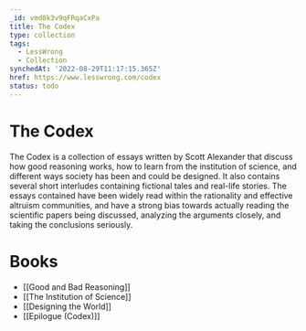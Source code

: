 ```yaml
---
_id: vmd8k3v9qFRqaCxPa
title: The Codex
type: collection
tags:
  - LessWrong
  - Collection
synchedAt: '2022-08-29T11:17:15.365Z'
href: https://www.lesswrong.com/codex
status: todo
---
```


# The Codex

The Codex is a collection of essays written by Scott Alexander that discuss how good reasoning works, how to learn from the institution of science, and different ways society has been and could be designed. It also contains several short interludes containing fictional tales and real-life stories. The essays contained have been widely read within the rationality and effective altruism communities, and have a strong bias towards actually reading the scientific papers being discussed, analyzing the arguments closely, and taking the conclusions seriously.

# Books

- [[Good and Bad Reasoning]]
- [[The Institution of Science]]
- [[Designing the World]]
- [[Epilogue (Codex)]]
